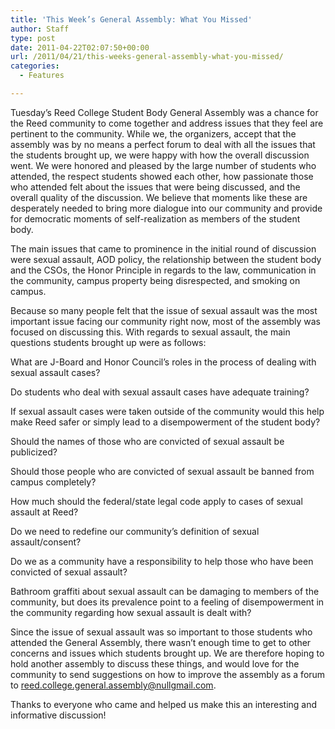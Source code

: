 ```yaml
---
title: 'This Week’s General Assembly: What You Missed'
author: Staff
type: post
date: 2011-04-22T02:07:50+00:00
url: /2011/04/21/this-weeks-general-assembly-what-you-missed/
categories:
  - Features

---
```

Tuesday’s Reed College Student Body General Assembly was a chance for the Reed community to come together and address issues that they feel are pertinent to the community. While we, the organizers, accept that the assembly was by no means a perfect forum to deal with all the issues that the students brought up, we were happy with how the overall discussion went. We were honored and pleased by the large number of students who attended, the respect students showed each other, how passionate those who attended felt about the issues that were being discussed, and the overall quality of the discussion. We believe that moments like these are desperately needed to bring more dialogue into our community and provide for democratic moments of self-realization as members of the student body.

The main issues that came to prominence in the initial round of discussion were sexual assault, AOD policy, the relationship between the student body and the CSOs, the Honor Principle in regards to the law, communication in the community, campus property being disrespected, and smoking on campus.

Because so many people felt that the issue of sexual assault was the most important issue facing our community right now, most of the assembly was focused on discussing this. With regards to sexual assault, the main questions students brought up were as follows:

What are J-Board and Honor Council’s roles in the process of dealing with sexual assault cases?

Do students who deal with sexual assault cases have adequate training?

If sexual assault cases were taken outside of the community would this help make Reed safer or simply lead to a disempowerment of the student body?

Should the names of those who are convicted of sexual assault be publicized?

Should those people who are convicted of sexual assault be banned from campus completely?

How much should the federal/state legal code apply to cases of sexual assault at Reed?

Do we need to redefine our community’s definition of sexual assault/consent?

Do we as a community have a responsibility to help those who have been convicted of sexual assault?

Bathroom graffiti about sexual assault can be damaging to members of the community, but does its prevalence point to a feeling of disempowerment in the community regarding how sexual assault is dealt with?

Since the issue of sexual assault was so important to those students who attended the General Assembly, there wasn’t enough time to get to other concerns and issues which students brought up. We are therefore hoping to hold another assembly to discuss these things, and would love for the community to send suggestions on how to improve the assembly as a forum to [&#x72;&#x65;&#x65;&#x64;&#x2e;&#x63;&#x6f;&#x6c;&#x6c;&#x65;&#x67;&#x65;&#x2e;&#x67;&#x65;&#x6e;&#x65;&#x72;&#x61;&#x6c;&#x2e;&#x61;&#x73;&#x73;&#x65;&#x6d;&#x62;&#x6c;&#x79;&#x40;<span class="oe_displaynone">null</span>&#x67;&#x6d;&#x61;&#x69;&#x6c;&#x2e;&#x63;&#x6f;&#x6d;][1].

Thanks to everyone who came and helped us make this an interesting and informative discussion!

 [1]: mailto:&#x72;&#x65;&#x65;&#x64;&#x2e;&#x63;&#x6f;&#x6c;&#x6c;&#x65;&#x67;&#x65;&#x2e;&#x67;&#x65;&#x6e;&#x65;&#x72;&#x61;&#x6c;&#x2e;&#x61;&#x73;&#x73;&#x65;&#x6d;&#x62;&#x6c;&#x79;&#x40;&#x67;&#x6d;&#x61;&#x69;&#x6c;&#x2e;&#x63;&#x6f;&#x6d;